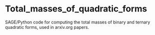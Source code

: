 # Total_masses_of_quadratic_forms
SAGE/Python code for computing the total masses of binary and ternary quadratic forms, used in arxiv.org papers.
